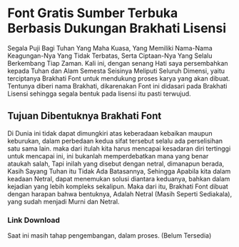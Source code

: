 # Font Gratis Sumber Terbuka Berbasis Dukungan Brakhati Lisensi
Segala Puji Bagi Tuhan Yang Maha Kuasa, Yang Memiliki Nama-Nama Keagungan-Nya Yang Tidak Terbatas, Serta Ciptaan-Nya Yang Selalu Berkembang Tiap Zaman.
Kali ini, dengan senang Hati saya persembahkan kepada Tuhan dan Alam Semesta Seisinya Meliputi Seluruh Dimensi, yaitu terciptanya Brakhati Font untuk mendukung proses karya yang akan dibuat. Tentunya diberi nama Brakhati, dikarenakan Font ini didasari pada Brakhati Lisensi sehingga segala bentuk pada lisensi itu pasti terwujud.
## Tujuan Dibentuknya Brakhati Font
Di Dunia ini tidak dapat dimungkiri atas keberadaan kebaikan maupun keburukan, dalam perbedaan kedua sifat tersebut selalu ada perselisihan satu sama lain. maka dari itulah kita harus mencapai kesadaran diri tertinggi untuk mencapai ini, ini bukanlah memperdebatkan mana yang benar ataukah salah, Tapi inilah yang disebut dengan netral, dimanapun berada, Kasih Sayang Tuhan itu Tidak Ada Batasannya, Sehingga Apabila kita dalam keadaan Netral, dapat menemukan  solusi diantara keduanya, bahkan dalam kejadian yang lebih kompleks sekalipun.
Maka dari itu, Brakhati Font dibuat dengan harapan bahwa bentuknya, Adalah Netral (Masih Seperti Sediakala), yang sudah menjadi Murni dan Netral.
### Link Download
Saat ini masih tahap pengembangan, dalam proses. (Belum Tersedia)
